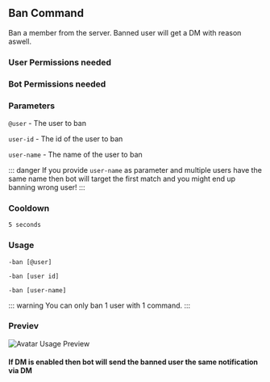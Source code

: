 ## Ban Command
Ban a member from the server. Banned user will get a DM with reason aswell.

### User Permissions needed
> <Badge text="BAN_MEMBERS" type="error" vertical="middle"/>
### Bot Permissions needed
> <Badge text="BAN_MEMBERS" type="error" vertical="middle"/>

### Parameters
`@user` - The user to ban

`user-id` - The id of the user to ban

`user-name` - The name of the user to ban

::: danger 
If you provide `user-name` as parameter and multiple users have the same name
then bot will target the first match and you might end up banning wrong user!
:::

### Cooldown
`5 seconds`


### Usage
`-ban [@user]`

`-ban [user id]`

`-ban [user-name]`

::: warning
You can only ban 1 user with 1 command.
:::


### Previev

![Avatar Usage Preview](https://cdn.discordapp.com/attachments/469576672128139275/547781278259347456/unknown.png)


#### If DM is enabled then bot will send the banned user the same notification via DM
